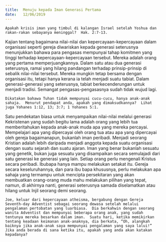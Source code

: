 ```yaml
---
title:  Menuju kepada Iman Generasi Pertama
date:   12/06/2019
---
```


`Apakah krisis iman yang timbul di kalangan Israel setelah Yoshua dan rakan-rakan sebayanya meninggal?  Hak. 2:7-13.`

Kajian tentang bagaimana nilai-nilai dan kepercayaan-kepercayaan dalam organisasi seperti gereja diwariskan kepada generasi seterusnya menunjukkan bahawa para pengasas mempunyai tahap komitmen yang tinggi terhadap kepercayaan-kepercayaan tersebut.  Mereka adalah orang yang pertama memperjuangkannya.  Dalam satu atau dua generasi seterusnya, ramai yang hilang pandangan terhadap prinsip-prinsip di sebalik nilai-nilai tersebut.  Mereka mungkin tetap bersama dengan organisasi itu, tetapi hanya kerana ia telah menjadi suatu tabiat.  Dalam generasi-generasi yang seterusnya, tabiat berkecenderungan untuk menjadi tradisi.  Semangat pengasas-pengasasnya sudah tidak wujud lagi.

`Dikatakan bahawa Tuhan tidak mempunyai cucu-cucu, hanya anak-anak sahaja.  Menurut pendapat anda, apakah yang dimaksudkannya?  Lihat juga Yohanes 1:12, 13; 3:7; 1 Yohanes 5:1.`

Satu pendekatan biasa untuk menyampaikan nilai-nilai melalui generasi Kekristenan yang sudah begitu lama adalah orang yang lebih tua memberitahukan kepada anak-anak muda apa yang mereka percayai.  Mempelajari apa yang dipercayai oleh orang tua atau apa yang dipercayai oleh gereja bagaimanapun, bukanlah iman peribadi.  Menjadi seorang Kristian adalah lebih daripada menjadi anggota kepada suatu organisasi dengan suatu sejarah dan suatu ajaran.  Iman yang benar bukanlah sesuatu yang genetik, bukan juga sesuatu yang disampaikan secara semulajadi dari satu generasi ke generasi yang lain. Setiap orang perlu mengenali Kristus secara peribadi.  Ibubapa hanya mampu melakukan setakat itu. Gereja secara keseluruhannya, dan para ibu bapa khususnya, perlu melakukan apa sahaja yang termampu untuk mencipta persekitaran yang akan membuatkan orang-orang muda mahu melakukan pilihan yang tepat, namun, di akhirnya nanti, generasi seterusnya samada diselamatkan atau hilang untuk Injil seorang demi seorang.

`Joe, keluar dari kepercayaan atheisma, bergabung dengan Gereja Seventh-day Adventist sebagai seorang dewasa setelah melalui pengalaman pertobatan yang luarbiasa.  Dia berkahwin dengan seorang wanita Adventist dan mempunyai beberapa orang anak, yang sudah tentunya mereka besarkan dalam iman.  Suatu hari, ketika memikirkan tentang keadaan keimanan anak-anaknya, dia berkata, “Oh, alangkah baiknya jika anak-anak saya mempunyai pengalaman yang saya lalui!”  Jika anda berada di sana ketika itu, apakah yang anda akan katakan kepadanya?`